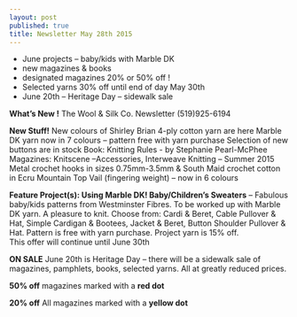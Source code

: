 ```yaml
---
layout: post
published: true
title: Newsletter May 28th 2015
---
```



-  June projects – baby/kids with Marble DK
-  new magazines & books
-  designated magazines 20% or 50% off !
-  Selected yarns 30% off until end of day May 30th
-  June 20th – Heritage Day – sidewalk sale

**What’s New !** 
The Wool & Silk Co. Newsletter  (519)925-6194 

**New Stuff!** 
New colours of Shirley Brian 4-ply cotton yarn are here
Marble DK yarn now in 7 colours – pattern free with yarn purchase
Selection of new buttons are in stock
Book: Knitting Rules - by Stephanie Pearl-McPhee 
Magazines:  Knitscene –Accessories, Interweave Knitting – Summer 2015
Metal crochet hooks in sizes 0.75mm-3.5mm  & South Maid crochet cotton in Ecru
Mountain Top Vail (fingering weight) – now in 6 colours 

**Feature Project(s): 
Using Marble DK! 
Baby/Children’s Sweaters** – Fabulous baby/kids patterns from Westminster Fibres. To be worked up with Marble DK yarn. A pleasure to knit. Choose from:   Cardi & Beret, Cable Pullover & Hat, Simple Cardigan & Bootees, Jacket & Beret, Button Shoulder Pullover & Hat. 
Pattern is free with yarn purchase.  Project yarn is 15% off.  
This offer will continue until June 30th

**ON SALE** 
June 20th is Heritage Day – there will be a sidewalk sale of magazines,
    pamphlets, books, selected yarns. All at greatly reduced prices.
 
**50% off**  magazines marked with a **red dot** 

**20% off** All magazines marked with a **yellow dot**
